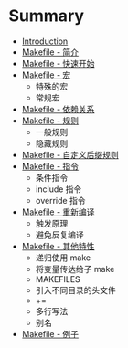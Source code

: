 # Summary

* [Introduction](README.md)
* [Makefile - 简介](./intro.md)
* [Makefile - 快速开始](./quickly.md)
* [Makefile - 宏](hong.md)
  * 特殊的宏
  * 常规宏
* [Makefile - 依赖关系](dependencies.md)
* [Makefile - 规则](rules.md)
  * 一般规则
  * 隐藏规则
* [Makefile - 自定义后缀规则](suffixrules.md)
* [Makefile - 指令](directives.md)
  * 条件指令
  * include 指令
  * override 指令
* [Makefile - 重新编译](recompilation.md)
  * 触发原理
  * 避免反复编译
* [Makefile - 其他特性](other-features.md)
  * 递归使用 make
  * 将变量传达给子 make
  * MAKEFILES
  * 引入不同目录的头文件
  * +=
  * 多行写法
  * 别名
* [Makefile - 例子](example.md)

